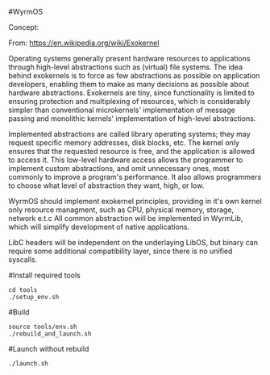 #WyrmOS

Concept: 

From: https://en.wikipedia.org/wiki/Exokernel

Operating systems generally present hardware resources to applications through high-level abstractions such as (virtual) file systems. The idea behind exokernels is to force as few abstractions as possible on application developers, enabling them to make as many decisions as possible about hardware abstractions. Exokernels are tiny, since functionality is limited to ensuring protection and multiplexing of resources, which is considerably simpler than conventional microkernels' implementation of message passing and monolithic kernels' implementation of high-level abstractions.

Implemented abstractions are called library operating systems; they may request specific memory addresses, disk blocks, etc. The kernel only ensures that the requested resource is free, and the application is allowed to access it. This low-level hardware access allows the programmer to implement custom abstractions, and omit unnecessary ones, most commonly to improve a program's performance. It also allows programmers to choose what level of abstraction they want, high, or low.

WyrmOS should implement exokernel principles, providing in it's own kernel only resource managment, such as CPU, physical memory, storage, network e.t.c
All common abstraction will be implemented in WyrmLib, which will simplify development of native applications.

LibC headers will be independent on the underlaying LibOS, but binary can require some additional compatibility layer, since there is no unified syscalls.

#Install required tools

```
cd tools
./setup_env.sh
```

#Build

```
source tools/env.sh
./rebuild_and_launch.sh
```

#Launch without rebuild

`./launch.sh`

